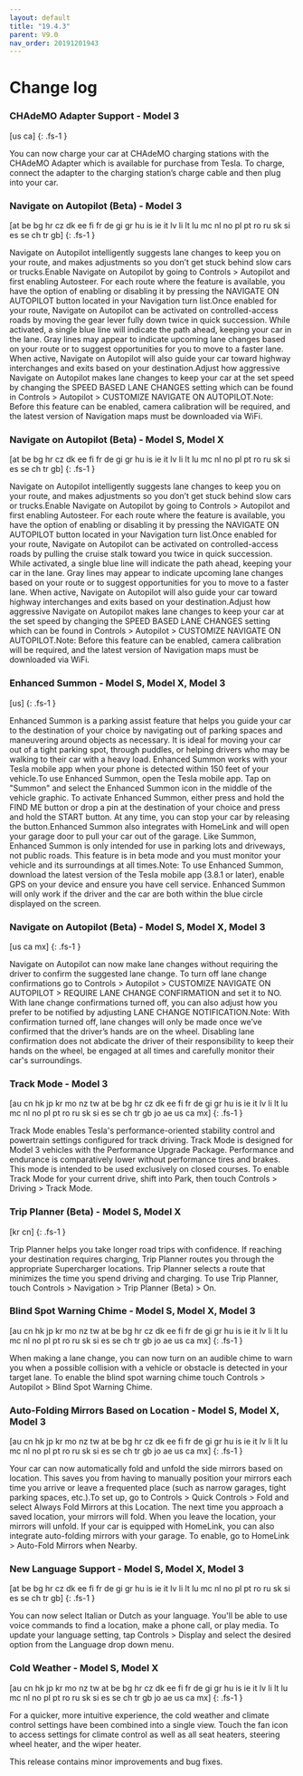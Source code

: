 ```yaml
---
layout: default
title: "19.4.3"
parent: V9.0
nav_order: 20191201943
---
```


# Change log

### CHAdeMO Adapter Support  - Model 3
[us ca]
{: .fs-1 }

You can now charge your car at CHAdeMO charging stations with the CHAdeMO Adapter which is available for purchase from Tesla. To charge, connect the adapter to the charging station’s charge cable and then plug into your car.

### Navigate on Autopilot (Beta)  - Model 3
[at be bg hr cz dk ee fi fr de gi gr hu is ie it lv li lt lu mc nl no pl pt ro ru sk si es se ch tr gb]
{: .fs-1 }

Navigate on Autopilot intelligently suggests lane changes to keep you on your route, and makes adjustments so you don’t get stuck behind slow cars or trucks.Enable Navigate on Autopilot by going to Controls > Autopilot and first enabling Autosteer. For each route where the feature is available, you have the option of enabling or disabling it by pressing the NAVIGATE ON AUTOPILOT button located in your Navigation turn list.Once enabled for your route, Navigate on Autopilot can be activated on controlled-access roads by moving the gear lever fully down twice in quick succession. While activated, a single blue line will indicate the path ahead, keeping your car in the lane. Gray lines may appear to indicate upcoming lane changes based on your route or to suggest opportunities for you to move to a faster lane. When active, Navigate on Autopilot will also guide your car toward highway interchanges and exits based on your destination.Adjust how aggressive Navigate on Autopilot makes lane changes to keep your car at the set speed by changing the SPEED BASED LANE CHANGES setting which can be found in Controls > Autopilot > CUSTOMIZE NAVIGATE ON AUTOPILOT.Note: Before this feature can be enabled, camera calibration will be required, and the latest version of Navigation maps must be downloaded via WiFi.

### Navigate on Autopilot (Beta)  - Model S, Model X
[at be bg hr cz dk ee fi fr de gi gr hu is ie it lv li lt lu mc nl no pl pt ro ru sk si es se ch tr gb]
{: .fs-1 }

Navigate on Autopilot intelligently suggests lane changes to keep you on your route, and makes adjustments so you don’t get stuck behind slow cars or trucks.Enable Navigate on Autopilot by going to Controls > Autopilot and first enabling Autosteer. For each route where the feature is available, you have the option of enabling or disabling it by pressing the NAVIGATE ON AUTOPILOT button located in your Navigation turn list.Once enabled for your route, Navigate on Autopilot can be activated on controlled-access roads by pulling the cruise stalk toward you twice in quick succession. While activated, a single blue line will indicate the path ahead, keeping your car in the lane. Gray lines may appear to indicate upcoming lane changes based on your route or to suggest opportunities for you to move to a faster lane. When active, Navigate on Autopilot will also guide your car toward highway interchanges and exits based on your destination.Adjust how aggressive Navigate on Autopilot makes lane changes to keep your car at the set speed by changing the SPEED BASED LANE CHANGES setting which can be found in Controls > Autopilot > CUSTOMIZE NAVIGATE ON AUTOPILOT.Note: Before this feature can be enabled, camera calibration will be required, and the latest version of Navigation maps must be downloaded via WiFi.

### Enhanced Summon  - Model S, Model X, Model 3
[us]
{: .fs-1 }

Enhanced Summon is a parking assist feature that helps you guide your car to the destination of your choice by navigating out of parking spaces and maneuvering around objects as necessary. It is ideal for moving your car out of a tight parking spot, through puddles, or helping drivers who may be walking to their car with a heavy load. Enhanced Summon works with your Tesla mobile app when your phone is detected within 150 feet of your vehicle.To use Enhanced Summon, open the Tesla mobile app. Tap on "Summon" and select the Enhanced Summon icon in the middle of the vehicle graphic. To activate Enhanced Summon, either press and hold the FIND ME button or drop a pin at the destination of your choice and press and hold the START button. At any time, you can stop your car by releasing the button.Enhanced Summon also integrates with HomeLink and will open your garage door to pull your car out of the garage. Like Summon, Enhanced Summon is only intended for use in parking lots and driveways, not public roads. This feature is in beta mode and you must monitor your vehicle and its surroundings at all times.Note: To use Enhanced Summon, download the latest version of the Tesla mobile app (3.8.1 or later), enable GPS on your device and ensure you have cell service. Enhanced Summon will only work if the driver and the car are both within the blue circle displayed on the screen.

### Navigate on Autopilot (Beta)  - Model S, Model X, Model 3
[us ca mx]
{: .fs-1 }

Navigate on Autopilot can now make lane changes without requiring the driver to confirm the suggested lane change. To turn off lane change confirmations go to Controls > Autopilot > CUSTOMIZE NAVIGATE ON AUTOPILOT > REQUIRE LANE CHANGE CONFIRMATION and set it to NO. With lane change confirmations turned off, you can also adjust how you prefer to be notified by adjusting LANE CHANGE NOTIFICATION.Note: With confirmation turned off, lane changes will only be made once we’ve confirmed that the driver’s hands are on the wheel. Disabling lane confirmation does not abdicate the driver of their responsibility to keep their hands on the wheel, be engaged at all times and carefully monitor their car's surroundings.

### Track Mode  - Model 3
[au cn hk jp kr mo nz tw at be bg hr cz dk ee fi fr de gi gr hu is ie it lv li lt lu mc nl no pl pt ro ru sk si es se ch tr gb jo ae us ca mx]
{: .fs-1 }

Track Mode enables Tesla's performance-oriented stability control and powertrain settings configured for track driving. Track Mode is designed for Model 3 vehicles with the Performance Upgrade Package. Performance and endurance is comparatively lower without performance tires and brakes. This mode is intended to be used exclusively on closed courses. To enable Track Mode for your current drive, shift into Park, then touch Controls > Driving > Track Mode.

### Trip Planner (Beta)  - Model S, Model X
[kr cn]
{: .fs-1 }

Trip Planner helps you take longer road trips with confidence. If reaching your destination requires charging, Trip Planner routes you through the appropriate Supercharger locations. Trip Planner selects a route that minimizes the time you spend driving and charging. To use Trip Planner, touch Controls > Navigation > Trip Planner (Beta) > On.

### Blind Spot Warning Chime  - Model S, Model X, Model 3
[au cn hk jp kr mo nz tw at be bg hr cz dk ee fi fr de gi gr hu is ie it lv li lt lu mc nl no pl pt ro ru sk si es se ch tr gb jo ae us ca mx]
{: .fs-1 }

When making a lane change, you can now turn on an audible chime to warn you when a possible collision with a vehicle or obstacle is detected in your target lane. To enable the blind spot warning chime touch Controls > Autopilot > Blind Spot Warning Chime.

### Auto-Folding Mirrors Based on Location  - Model S, Model X, Model 3
[au cn hk jp kr mo nz tw at be bg hr cz dk ee fi fr de gi gr hu is ie it lv li lt lu mc nl no pl pt ro ru sk si es se ch tr gb jo ae us ca mx]
{: .fs-1 }

Your car can now automatically fold and unfold the side mirrors based on location. This saves you from having to manually position your mirrors each time you arrive or leave a frequented place (such as narrow garages, tight parking spaces, etc.).To set up, go to Controls > Quick Controls > Fold and select Always Fold Mirrors at this Location. The next time you approach a saved location, your mirrors will fold. When you leave the location, your mirrors will unfold. If your car is equipped with HomeLink, you can also integrate auto-folding mirrors with your garage. To enable, go to HomeLink > Auto-Fold Mirrors when Nearby.

### New Language Support  - Model S, Model X, Model 3
[at be bg hr cz dk ee fi fr de gi gr hu is ie it lv li lt lu mc nl no pl pt ro ru sk si es se ch tr gb]
{: .fs-1 }

You can now select Italian or Dutch as your language. You'll be able to use voice commands to find a location, make a phone call, or play media. To update your language setting, tap Controls > Display and select the desired option from the Language drop down menu.

### Cold Weather  - Model S, Model X
[au cn hk jp kr mo nz tw at be bg hr cz dk ee fi fr de gi gr hu is ie it lv li lt lu mc nl no pl pt ro ru sk si es se ch tr gb jo ae us ca mx]
{: .fs-1 }

For a quicker, more intuitive experience, the cold weather and climate control settings have been combined into a single view. Touch the fan icon to access settings for climate control as well as all seat heaters, steering wheel heater, and the wiper heater.

This release contains minor improvements and bug fixes.
